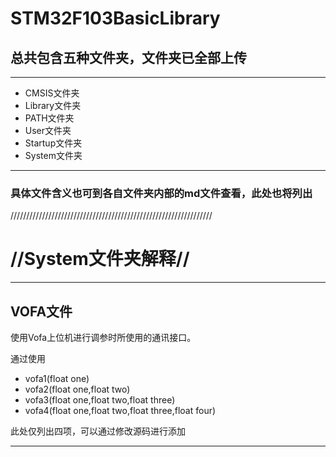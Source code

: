 # STM32F103BasicLibrary
## 总共包含五种文件夹，文件夹已全部上传
---

- CMSIS文件夹
- Library文件夹
- PATH文件夹
- User文件夹
- Startup文件夹
- System文件夹

---
### 具体文件含义也可到各自文件夹内部的md文件查看，此处也将列出
////////////////////////////////////////////////////////////////

# //System文件夹解释//
---
## VOFA文件
使用Vofa上位机进行调参时所使用的通讯接口。

通过使用
- vofa1(float one)
- vofa2(float one,float two)
- vofa3(float one,float two,float three)
- vofa4(float one,float two,float three,float four)

此处仅列出四项，可以通过修改源码进行添加

---
